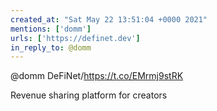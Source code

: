 ```yaml
---
created_at: "Sat May 22 13:51:04 +0000 2021"
mentions: ['domm']
urls: ['https://definet.dev']
in_reply_to: @domm
---
```


@domm DeFiNet/https://t.co/EMrmj9stRK

Revenue sharing platform for creators